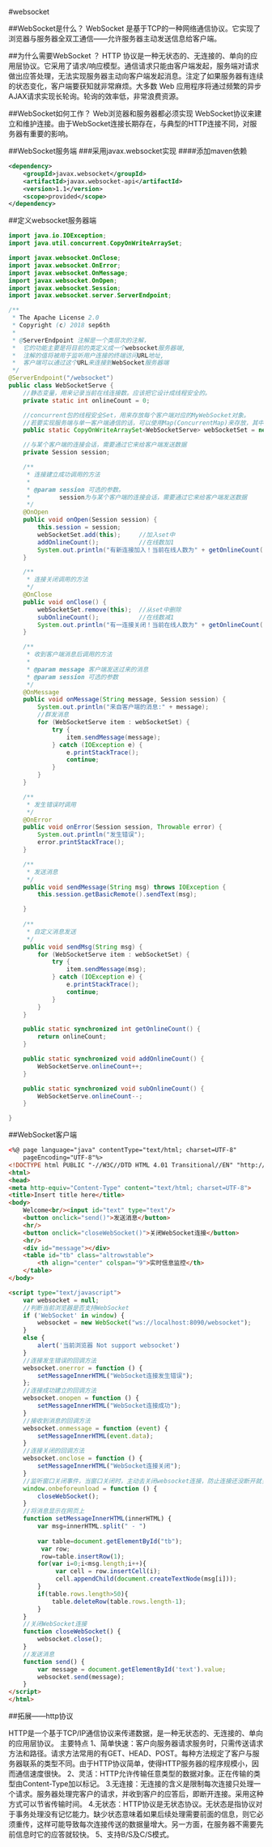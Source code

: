 #websocket

##WebSocket是什么？
WebSocket 是基于TCP的一种网络通信协议。它实现了浏览器与服务器全双工通信——允许服务器主动发送信息给客户端。

##为什么需要WebSocket ？
HTTP 协议是一种无状态的、无连接的、单向的应用层协议。它采用了请求/响应模型。通信请求只能由客户端发起，服务端对请求做出应答处理，无法实现服务器主动向客户端发起消息。注定了如果服务器有连续的状态变化，客户端要获知就非常麻烦。大多数 Web 应用程序将通过频繁的异步AJAX请求实现长轮询。轮询的效率低，非常浪费资源。

##WebSocket如何工作？
Web浏览器和服务器都必须实现 WebSocket协议来建立和维护连接。由于WebSocket连接长期存在，与典型的HTTP连接不同，对服务器有重要的影响。

##WebSocket服务端
###采用javax.websocket实现
####添加maven依赖

```xml
<dependency>
	<groupId>javax.websocket</groupId>
	<artifactId>javax.websocket-api</artifactId>
	<version>1.1</version>
	<scope>provided</scope>
</dependency>

```

##定义websocket服务器端


```java
import java.io.IOException;
import java.util.concurrent.CopyOnWriteArraySet;

import javax.websocket.OnClose;
import javax.websocket.OnError;
import javax.websocket.OnMessage;
import javax.websocket.OnOpen;
import javax.websocket.Session;
import javax.websocket.server.ServerEndpoint;

/** 
 * The Apache License 2.0
 * Copyright (c) 2018 sep6th
 * 
 * @ServerEndpoint 注解是一个类层次的注解，
 * 	它的功能主要是将目前的类定义成一个websocket服务器端,
 * 	注解的值将被用于监听用户连接的终端访问URL地址,
 * 	客户端可以通过这个URL来连接到WebSocket服务器端
 */
@ServerEndpoint("/websocket")
public class WebSocketServe {
    //静态变量，用来记录当前在线连接数。应该把它设计成线程安全的。
    private static int onlineCount = 0;

    //concurrent包的线程安全Set，用来存放每个客户端对应的MyWebSocket对象。
    //若要实现服务端与单一客户端通信的话，可以使用Map(ConcurrentMap)来存放，其中Key可以为用户标识
    public static CopyOnWriteArraySet<WebSocketServe> webSocketSet = new CopyOnWriteArraySet<WebSocketServe>();

    //与某个客户端的连接会话，需要通过它来给客户端发送数据
    private Session session;

    /**
     * 连接建立成功调用的方法
     *
     * @param session 可选的参数。
     * 		  session为与某个客户端的连接会话，需要通过它来给客户端发送数据
     */
    @OnOpen
    public void onOpen(Session session) {
        this.session = session;
        webSocketSet.add(this);     //加入set中
        addOnlineCount();           //在线数加1
        System.out.println("有新连接加入！当前在线人数为" + getOnlineCount());
    }

    /**
     * 连接关闭调用的方法
     */
    @OnClose
    public void onClose() {
        webSocketSet.remove(this);  //从set中删除
        subOnlineCount();           //在线数减1
        System.out.println("有一连接关闭！当前在线人数为" + getOnlineCount());
    }

    /**
     * 收到客户端消息后调用的方法
     *
     * @param message 客户端发送过来的消息
     * @param session 可选的参数
     */
    @OnMessage
    public void onMessage(String message, Session session) {
        System.out.println("来自客户端的消息:" + message);
        //群发消息
        for (WebSocketServe item : webSocketSet) {
            try {
                item.sendMessage(message);
            } catch (IOException e) {
                e.printStackTrace();
                continue;
            }
        }
    }

    /**
     * 发生错误时调用
     */
    @OnError
    public void onError(Session session, Throwable error) {
        System.out.println("发生错误");
        error.printStackTrace();
    }

    /**
     * 发送消息
     */
    public void sendMessage(String msg) throws IOException {
        this.session.getBasicRemote().sendText(msg);

    }
    
    /**
     * 自定义消息发送
     */
    public void sendMsg(String msg) {
        for (WebSocketServe item : webSocketSet) {
            try {
                item.sendMessage(msg);
            } catch (IOException e) {
                e.printStackTrace();
                continue;
            }
        }
	}

    public static synchronized int getOnlineCount() {
        return onlineCount;
    }

    public static synchronized void addOnlineCount() {
    	WebSocketServe.onlineCount++;
    }

    public static synchronized void subOnlineCount() {
    	WebSocketServe.onlineCount--;
    }

}
```

##WebSocket客户端


```html
<%@ page language="java" contentType="text/html; charset=UTF-8"
    pageEncoding="UTF-8"%>
<!DOCTYPE html PUBLIC "-//W3C//DTD HTML 4.01 Transitional//EN" "http://www.w3.org/TR/html4/loose.dtd">
<html>
<head>
<meta http-equiv="Content-Type" content="text/html; charset=UTF-8">
<title>Insert title here</title>
<body>
    Welcome<br/><input id="text" type="text"/>
    <button onclick="send()">发送消息</button>
    <hr/>
    <button onclick="closeWebSocket()">关闭WebSocket连接</button>
    <hr/>
    <div id="message"></div>
    <table id="tb" class="altrowstable">
		<th align="center" colspan="9">实时信息监控</th>
	</table>
</body>

<script type="text/javascript">
    var websocket = null;
    //判断当前浏览器是否支持WebSocket
    if ('WebSocket' in window) {
        websocket = new WebSocket("ws://localhost:8090/websocket");
    }
    else {
        alert('当前浏览器 Not support websocket')
    }
    //连接发生错误的回调方法
    websocket.onerror = function () {
        setMessageInnerHTML("WebSocket连接发生错误");
    };
    //连接成功建立的回调方法
    websocket.onopen = function () {
        setMessageInnerHTML("WebSocket连接成功");
    }
    //接收到消息的回调方法
    websocket.onmessage = function (event) {
        setMessageInnerHTML(event.data);
    }
    //连接关闭的回调方法
    websocket.onclose = function () {
        setMessageInnerHTML("WebSocket连接关闭");
    }
    //监听窗口关闭事件，当窗口关闭时，主动去关闭websocket连接，防止连接还没断开就关闭窗口，server端会抛异常。
    window.onbeforeunload = function () {
        closeWebSocket();
    }
    //将消息显示在网页上
    function setMessageInnerHTML(innerHTML) {
    	var msg=innerHTML.split(" - ")
		
		var table=document.getElementById("tb");
		 var row;
		 row=table.insertRow(1);
		for(var i=0;i<msg.length;i++){
			 var cell = row.insertCell(i);
		 	 cell.appendChild(document.createTextNode(msg[i]));
		}
		if(table.rows.length>50){
			table.deleteRow(table.rows.length-1);
		}
    }
    //关闭WebSocket连接
    function closeWebSocket() {
        websocket.close();
    }
    //发送消息
    function send() {
        var message = document.getElementById('text').value;
        websocket.send(message);
    }
</script>
</html>
```
##拓展——http协议

HTTP是一个基于TCP/IP通信协议来传递数据，是一种无状态的、无连接的、单向的应用层协议。
主要特点
1、简单快速：客户向服务器请求服务时，只需传送请求方法和路径。请求方法常用的有GET、HEAD、POST。每种方法规定了客户与服务器联系的类型不同。由于HTTP协议简单，使得HTTP服务器的程序规模小，因而通信速度很快。
2、灵活：HTTP允许传输任意类型的数据对象。正在传输的类型由Content-Type加以标记。
3.无连接：无连接的含义是限制每次连接只处理一个请求。服务器处理完客户的请求，并收到客户的应答后，即断开连接。采用这种方式可以节省传输时间。
4.无状态：HTTP协议是无状态协议。无状态是指协议对于事务处理没有记忆能力。缺少状态意味着如果后续处理需要前面的信息，则它必须重传，这样可能导致每次连接传送的数据量增大。另一方面，在服务器不需要先前信息时它的应答就较快。
5、支持B/S及C/S模式。














